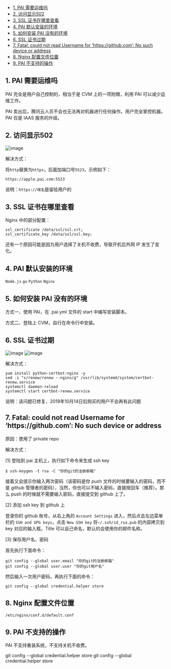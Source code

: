 
- [1. PAI 需要运维吗](#1)
- [2. 访问显示502](#2)
- [3. SSL 证书在哪里查看](#3)
- [4. PAI 默认安装的环境](#4)
- [5. 如何安装 PAI 没有的环境](#5)
- [6. SSL 证书过期](#6)
- [7. Fatal: could not read Username for ‘https://github.com’: No such device or address](#7)
- [8. Nginx 配置文件位置](#8)
- [9. PAI 不支持的操作](#9)


<h2 id="1"> 1. PAI 需要运维吗 </h2>

PAI 完全是用户自己控制的，相当于是 CVM 上的一项附赠，利用 PAI 可以减少运维工作。

PAI 卖出后，腾讯云人员不会也无法再对机器进行任何操作。用户完全掌控机器。PAI 仅是 IAAS 服务的升级。

<h2 id="2"> 2. 访问显示502 </h2>

![image](http://pai-mate-1251783334.cosgz.myqcloud.com/FAQ/502.png)

解决方式：

将`http`替换为`https`，后面加端口号`5523`，示例如下：

`https://apple.pai.com:5523`

说明：`https://域名`是留给用户的

<h2 id="3"> 3. SSL 证书在哪里查看 </h2>

Nginx 中的部分配置：
```
ssl_certificate /data/ssl/ssl.crt;
ssl_certificate_key /data/ssl/ssl.key;
```

还有一个原因可能是因为用户选择了关机不收费，导致开机后外网 IP 发生了变化。

<h2 id="4"> 4. PAI 默认安装的环境 </h2>

`Node.js` `go` `Python` `Nginx`

<h2 id="5"> 5. 如何安装 PAI 没有的环境 </h2>

方式一、使用 PAI，在 .pai.yml 文件的 start 中编写安装脚本。

方式二、登陆上 CVM，自行在命令行中安装。

<h2 id="6"> 6. SSL 证书过期 </h2>

![image](http://pai-mate-1251783334.cosgz.myqcloud.com/FAQ/ssl.jpeg)
![image](http://pai-mate-1251783334.cosgz.myqcloud.com/FAQ/ssl1.jpeg)

解决方式：
```
yum install python-certbot-nginx -y
sed -i "s/renew/renew --nginx/g" /usr/lib/systemd/system/certbot-renew.service
systemctl daemon-reload
systemctl start certbot-renew.service
```

说明：该问题已修复，2019年10月14日后购买的用户不会再有此问题

<h2 id="7"> 7. Fatal: could not read Username for ‘https://github.com’: No such device or address </h2>

原因：使用了 private repo

解决方式：

[1] 登陆到 pai 主机上，执行如下命令来生成 ssh key

```
$ ssh-keygen -t rsa -C "你的git的注册邮箱"
```
接着又会提示你输入两次密码（该密码是你 push 文件的时候要输入的密码，而不是 github 管理者的密码），当然，你也可以不输入密码，直接按回车（推荐）。那么 push 的时候就不需要输入密码，直接提交到 github 上了。

[2] 添加 ssh key 到 github 上

登录你的 github 账号，从右上角的 `Account Settings` 进入，然后点击左边菜单栏的 `SSH and GPG keys`，点击 `New SSH key` 将`~/.ssh/id_rsa.pub` 的内容拷贝到 key 对应的输入框。Title 可以自己命名，默认的会使用你的邮件名称。

[3] 保存用户名、密码

首先执行下面命令：
```
git config --global user.email "你的git的注册邮箱"
git config --global user.user "你的git用户名"
```
然后输入一次用户密码，再执行下面的命令：
```
git config --global credential.helper store
```

<h2 id="8"> 8. Nginx 配置文件位置</h2>

```
/etc/nginx/conf.d/default.conf
```

<h2 id="9"> 9. PAI 不支持的操作</h2>
PAI 不支持重装系统，不支持关机不收费。

git config --global credential.helper store
git config --global credential.helper store
